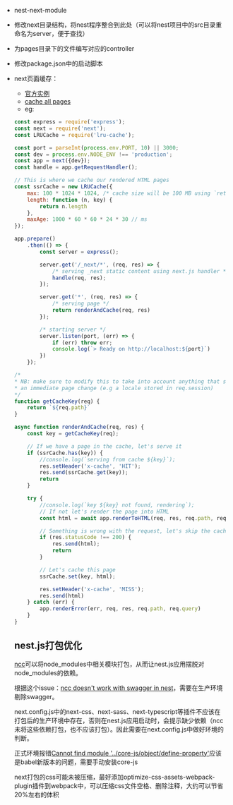 - nest-next-module
- 修改next目录结构，将nest程序整合到此处（可以将nest项目中的src目录重命名为server，便于查找）
- 为pages目录下的文件编写对应的controller
- 修改package.json中的启动脚本 
- next页面缓存：

    - [官方实例](https://github.com/zeit/next.js/blob/master/examples/ssr-caching/server.js)
    - [cache all pages](https://medium.com/@igordata/how-to-cache-all-pages-in-next-js-at-server-side-1850aace87dc)
    - eg:
    ```javascript
    const express = require('express');
    const next = require('next');
    const LRUCache = require('lru-cache');

    const port = parseInt(process.env.PORT, 10) || 3000;
    const dev = process.env.NODE_ENV !== 'production';
    const app = next({dev});
    const handle = app.getRequestHandler();

    // This is where we cache our rendered HTML pages
    const ssrCache = new LRUCache({
        max: 100 * 1024 * 1024, /* cache size will be 100 MB using `return n.length` as length() function */
        length: function (n, key) {
            return n.length
        },
        maxAge: 1000 * 60 * 60 * 24 * 30 // ms
    });

    app.prepare()
        .then(() => {
            const server = express();

            server.get('/_next/*', (req, res) => {
                /* serving _next static content using next.js handler */
                handle(req, res);
            });

            server.get('*', (req, res) => {
                /* serving page */
                return renderAndCache(req, res)
            });

            /* starting server */
            server.listen(port, (err) => {
                if (err) throw err;
                console.log(`> Ready on http://localhost:${port}`)
            })
        });

    /*
    * NB: make sure to modify this to take into account anything that should trigger
    * an immediate page change (e.g a locale stored in req.session)
    */
    function getCacheKey(req) {
        return `${req.path}`
    }

    async function renderAndCache(req, res) {
        const key = getCacheKey(req);

        // If we have a page in the cache, let's serve it
        if (ssrCache.has(key)) {
            //console.log(`serving from cache ${key}`);
            res.setHeader('x-cache', 'HIT');
            res.send(ssrCache.get(key));
            return
        }

        try {
            //console.log(`key ${key} not found, rendering`);
            // If not let's render the page into HTML
            const html = await app.renderToHTML(req, res, req.path, req.query);

            // Something is wrong with the request, let's skip the cache
            if (res.statusCode !== 200) {
                res.send(html);
                return
            }

            // Let's cache this page
            ssrCache.set(key, html);

            res.setHeader('x-cache', 'MISS');
            res.send(html)
        } catch (err) {
            app.renderError(err, req, res, req.path, req.query)
        }
    }
    ```


    ## nest.js打包优化

    [ncc](https://github.com/zeit/ncc)可以将node_modules中相关模块打包，从而让nest.js应用摆脱对node_modules的依赖。

    根据这个issue：[ncc doesn't work with swagger in nest](https://github.com/zeit/ncc/issues/406)，需要在生产环境剔除swagger。

    next.config.js中的next-css、next-sass、next-typescript等插件不应该在打包后的生产环境中存在，否则在nest.js应用启动时，会提示缺少依赖（ncc未将这些依赖打包，也不应该打包）。因此需要在next.config.js中做好环境的判断。

    正式环境报错[Cannot find module '../core-js/object/define-property'](https://github.com/zeit/next.js/issues/6332)应该是babel新版本的问题，需要手动安装core-js

    next打包的css可能未被压缩，最好添加optimize-css-assets-webpack-plugin插件到webpack中，可以压缩css文件空格、删除注释，大约可以节省20%左右的体积

    